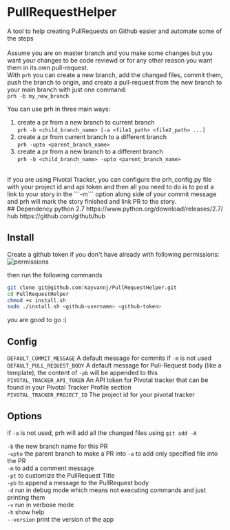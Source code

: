 # PullRequestHelper
A tool to help creating PullRequests on Github easier and automate some of the steps
<br><br>
Assume you are on master branch and you make some changes but you want your changes to be code reviewd or for any other reason you want them in its own pull-request.<br>
With ```prh``` you can create a new branch, add the changed files, commit them, push the branch to origin, and create a pull-request from the new branch to your main branch with just one command:<br>
```prh -b my_new_branch```<br>

You can use prh in three main ways:<br>
1) create a pr from a new branch to current branch<br>
    ```prh -b <child_branch_name> [-a <file1_path> <file2_path> ...]```<br>
2) create a pr from current branch to a different branch<br>
    ```prh -upto <parent_branch_name>```<br>
3) create a pr from a new branch to a different branch<br>
    ```prh -b <child_branch_name> -upto <parent_branch_name>```<br>
<br>
If you are using Pivotal Tracker, you can configure the prh_config.py file with 
your project id and api token and then all you need to do is to post a link to 
your story in the ```-m``` option along side of your commit message and prh will mark the 
story finished and link PR to the story.  
<br>
## Dependency
python 2.7 https://www.python.org/download/releases/2.7/<br>
hub https://github.com/github/hub<br>

## Install

Create a github token if you don't have already with following permissions:
![permissions](\permissions.png)

then run the following commands
```bash
git clone git@github.com:kayvannj/PullRequestHelper.git
cd PullRequestHelper
chmod +x install.sh
sudo ./install.sh <github-username> <github-token>
```
you are good to go :)

## Config
`DEFAULT_COMMIT_MESSAGE` A default message for commits if `-m` is not used<br>
`DEFAULT_PULL_REQUEST_BODY` A default message for Pull-Request body (like a template), the content of `-pb` will be appended to this<br>
`PIVOTAL_TRACKER_API_TOKEN` An API token for Pivotal tracker that can be found in your Pivotal Tracker Profile section<br>
`PIVOTAL_TRACKER_PROJECT_ID` The project id for your pivotal tracker<br>

## Options
if `-a`  is not used, prh will add all the changed files using `git add -A`<br>

`-b` the new branch name for this PR<br>
`-upto` the parent branch to make a PR into
`-a`  to add only specified file into the PR<br>
`-m`  to add a comment message<br>
`-pt` to customize the PullRequest Title<br>
`-pb` to append a message to the PullRequest body<br>
`-d`  run in debug mode which means not executing commands and just printing them<br>
`-v`  run in verbose mode<br>
`-h`  show help<br>
`--version` print the version of the app<br>
